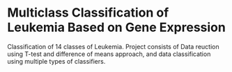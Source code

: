 # Multiclass Classification of Leukemia Based on Gene Expression

Classification of 14 classes of Leukemia. Project consists of Data reuction using T-test and difference of means approach, and data classification using multiple types of classifiers.
